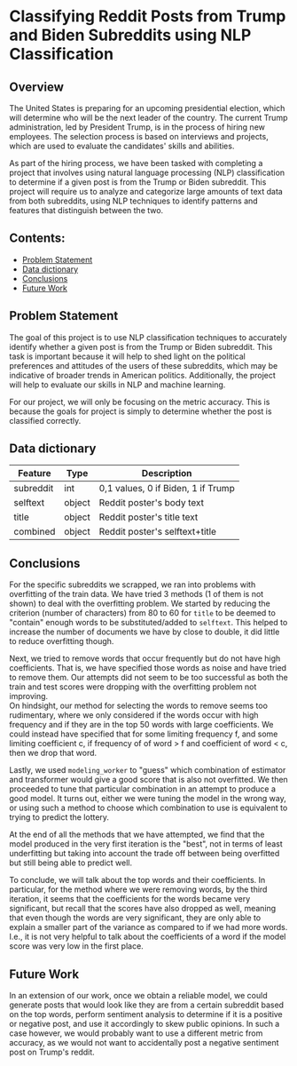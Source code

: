 # Classifying Reddit Posts from Trump and Biden Subreddits using NLP Classification

## Overview
The United States is preparing for an upcoming presidential election, which will determine who will be the next leader of the country. The current Trump administration, led by President Trump, is in the process of hiring new employees. The selection process is based on interviews and projects, which are used to evaluate the candidates' skills and abilities.

As part of the hiring process, we have been tasked with completing a project that involves using natural language processing (NLP) classification to determine if a given post is from the Trump or Biden subreddit. This project will require us to analyze and categorize large amounts of text data from both subreddits, using NLP techniques to identify patterns and features that distinguish between the two.

## Contents:
- [Problem Statement](#Problem-Statement)
- [Data dictionary](#Data-dictionary)
- [Conclusions](#Conclusions)
- [Future Work](#Future-Work)

## Problem Statement
The goal of this project is to use NLP classification techniques to accurately identify whether a given post is from the Trump or Biden subreddit. This task is important because it will help to shed light on the political preferences and attitudes of the users of these subreddits, which may be indicative of broader trends in American politics. Additionally, the project will help to evaluate our skills in NLP and machine learning.

For our project, we will only be focusing on the metric accuracy. This is because the goals for project is simply to determine whether the post is classified correctly.

## Data dictionary
|Feature|Type|Description|
|---|---|---|
|subreddit|int|0,1 values, 0 if Biden, 1 if Trump|
|selftext|object|Reddit poster's body text|
|title|object|Reddit poster's title text|
|combined|object|Reddit poster's selftext+title|

## Conclusions
For the specific subreddits we scrapped, we ran into problems with overfitting of the train data. We have tried 3 methods (1 of them is not shown) to deal with the overfitting problem. We started by reducing the criterion (number of characters) from 80 to 60 for `title` to be deemed to "contain" enough words to be substituted/added to `selftext`. This helped to increase the number of documents we have by close to double, it did little to reduce overfitting though.

Next, we tried to remove words that occur frequently but do not have high coefficients. That is, we have specified those words as noise and have tried to remove them. Our attempts did not seem to be too successful as both the train and test scores were dropping with the overfitting problem not improving.\
On hindsight, our method for selecting the words to remove seems too rudimentary, where we only considered if the words occur with high frequency and if they are in the top 50 words with large coefficients. We could instead have specified that for some limiting frequency f, and some limiting coefficient c, if frequency of of word > f and coefficient of word < c, then we drop that word.

Lastly, we used `modeling_worker` to "guess" which combination of estimator and transformer would give a good score that is also not overfitted. We then proceeded to tune that particular combination in an attempt to produce a good model. It turns out, either we were tuning the model in the wrong way, or using such a method to choose which combination to use is equivalent to trying to predict the lottery. 

At the end of all the methods that we have attempted, we find that the model produced in the very first iteration is the "best", not in terms of least underfitting but taking into account the trade off between being overfitted but still being able to predict well.

To conclude, we will talk about the top words and their coefficients. In particular, for the method where we were removing words, by the third iteration, it seems that the coefficients for the words became very significant, but recall that the scores have also dropped as well, meaning that even though the words are very significant, they are only able to explain a smaller part of the variance as compared to if we had more words. I.e., it is not very helpful to talk about the coefficients of a word if the model score was very low in the first place. 

## Future Work
In an extension of our work, once we obtain a reliable model, we could generate posts that would look like they are from a certain subreddit based on the top words, perform sentiment analysis to determine if it is a positive or negative post, and use it accordingly to skew public opinions. In such a case however, we would probably want to use a different metric from accuracy, as we would not want to accidentally post a negative sentiment post on Trump's reddit.